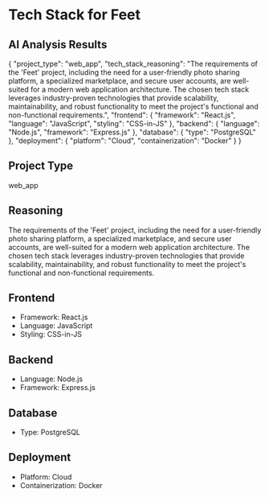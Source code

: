 # Tech Stack for Feet

## AI Analysis Results

{
  "project_type": "web_app",
  "tech_stack_reasoning": "The requirements of the 'Feet' project, including the need for a user-friendly photo sharing platform, a specialized marketplace, and secure user accounts, are well-suited for a modern web application architecture. The chosen tech stack leverages industry-proven technologies that provide scalability, maintainability, and robust functionality to meet the project's functional and non-functional requirements.",
  "frontend": {
    "framework": "React.js",
    "language": "JavaScript",
    "styling": "CSS-in-JS"
  },
  "backend": {
    "language": "Node.js",
    "framework": "Express.js"
  },
  "database": {
    "type": "PostgreSQL"
  },
  "deployment": {
    "platform": "Cloud",
    "containerization": "Docker"
  }
}

## Project Type
web_app

## Reasoning
The requirements of the 'Feet' project, including the need for a user-friendly photo sharing platform, a specialized marketplace, and secure user accounts, are well-suited for a modern web application architecture. The chosen tech stack leverages industry-proven technologies that provide scalability, maintainability, and robust functionality to meet the project's functional and non-functional requirements.

## Frontend
- Framework: React.js
- Language: JavaScript
- Styling: CSS-in-JS

## Backend
- Language: Node.js
- Framework: Express.js

## Database
- Type: PostgreSQL

## Deployment
- Platform: Cloud
- Containerization: Docker
